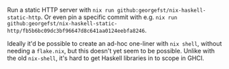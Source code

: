 Run a static HTTP server with `nix run github:georgefst/nix-haskell-static-http`. Or even pin a specific commit with e.g. `nix run github:georgefst/nix-haskell-static-http/fb5b6bc09dc3bf96647d8c641aa0124eebfa8246`.

Ideally it'd be possible to create an ad-hoc one-liner with `nix shell`, without needing a `flake.nix`, but this doesn't yet seem to be possible. Unlike with the old `nix-shell`, it's hard to get Haskell libraries in to scope in GHCI.
